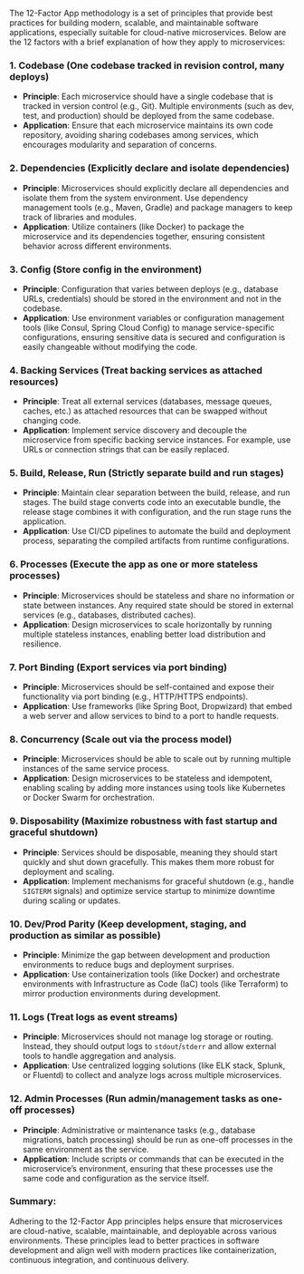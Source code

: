 The 12-Factor App methodology is a set of principles that provide best practices for building modern, scalable, and maintainable software applications, especially suitable for cloud-native microservices. Below are the 12 factors with a brief explanation of how they apply to microservices:

### 1. **Codebase (One codebase tracked in revision control, many deploys)**
- **Principle**: Each microservice should have a single codebase that is tracked in version control (e.g., Git). Multiple environments (such as dev, test, and production) should be deployed from the same codebase.
- **Application**: Ensure that each microservice maintains its own code repository, avoiding sharing codebases among services, which encourages modularity and separation of concerns.

### 2. **Dependencies (Explicitly declare and isolate dependencies)**
- **Principle**: Microservices should explicitly declare all dependencies and isolate them from the system environment. Use dependency management tools (e.g., Maven, Gradle) and package managers to keep track of libraries and modules.
- **Application**: Utilize containers (like Docker) to package the microservice and its dependencies together, ensuring consistent behavior across different environments.

### 3. **Config (Store config in the environment)**
- **Principle**: Configuration that varies between deploys (e.g., database URLs, credentials) should be stored in the environment and not in the codebase.
- **Application**: Use environment variables or configuration management tools (like Consul, Spring Cloud Config) to manage service-specific configurations, ensuring sensitive data is secured and configuration is easily changeable without modifying the code.

### 4. **Backing Services (Treat backing services as attached resources)**
- **Principle**: Treat all external services (databases, message queues, caches, etc.) as attached resources that can be swapped without changing code.
- **Application**: Implement service discovery and decouple the microservice from specific backing service instances. For example, use URLs or connection strings that can be easily replaced.

### 5. **Build, Release, Run (Strictly separate build and run stages)**
- **Principle**: Maintain clear separation between the build, release, and run stages. The build stage converts code into an executable bundle, the release stage combines it with configuration, and the run stage runs the application.
- **Application**: Use CI/CD pipelines to automate the build and deployment process, separating the compiled artifacts from runtime configurations.

### 6. **Processes (Execute the app as one or more stateless processes)**
- **Principle**: Microservices should be stateless and share no information or state between instances. Any required state should be stored in external services (e.g., databases, distributed caches).
- **Application**: Design microservices to scale horizontally by running multiple stateless instances, enabling better load distribution and resilience.

### 7. **Port Binding (Export services via port binding)**
- **Principle**: Microservices should be self-contained and expose their functionality via port binding (e.g., HTTP/HTTPS endpoints).
- **Application**: Use frameworks (like Spring Boot, Dropwizard) that embed a web server and allow services to bind to a port to handle requests.

### 8. **Concurrency (Scale out via the process model)**
- **Principle**: Microservices should be able to scale out by running multiple instances of the same service process.
- **Application**: Design microservices to be stateless and idempotent, enabling scaling by adding more instances using tools like Kubernetes or Docker Swarm for orchestration.

### 9. **Disposability (Maximize robustness with fast startup and graceful shutdown)**
- **Principle**: Services should be disposable, meaning they should start quickly and shut down gracefully. This makes them more robust for deployment and scaling.
- **Application**: Implement mechanisms for graceful shutdown (e.g., handle `SIGTERM` signals) and optimize service startup to minimize downtime during scaling or updates.

### 10. **Dev/Prod Parity (Keep development, staging, and production as similar as possible)**
- **Principle**: Minimize the gap between development and production environments to reduce bugs and deployment surprises.
- **Application**: Use containerization tools (like Docker) and orchestrate environments with Infrastructure as Code (IaC) tools (like Terraform) to mirror production environments during development.

### 11. **Logs (Treat logs as event streams)**
- **Principle**: Microservices should not manage log storage or routing. Instead, they should output logs to `stdout`/`stderr` and allow external tools to handle aggregation and analysis.
- **Application**: Use centralized logging solutions (like ELK stack, Splunk, or Fluentd) to collect and analyze logs across multiple microservices.

### 12. **Admin Processes (Run admin/management tasks as one-off processes)**
- **Principle**: Administrative or maintenance tasks (e.g., database migrations, batch processing) should be run as one-off processes in the same environment as the service.
- **Application**: Include scripts or commands that can be executed in the microservice’s environment, ensuring that these processes use the same code and configuration as the service itself.

### Summary:
Adhering to the 12-Factor App principles helps ensure that microservices are cloud-native, scalable, maintainable, and deployable across various environments. These principles lead to better practices in software development and align well with modern practices like containerization, continuous integration, and continuous delivery.
